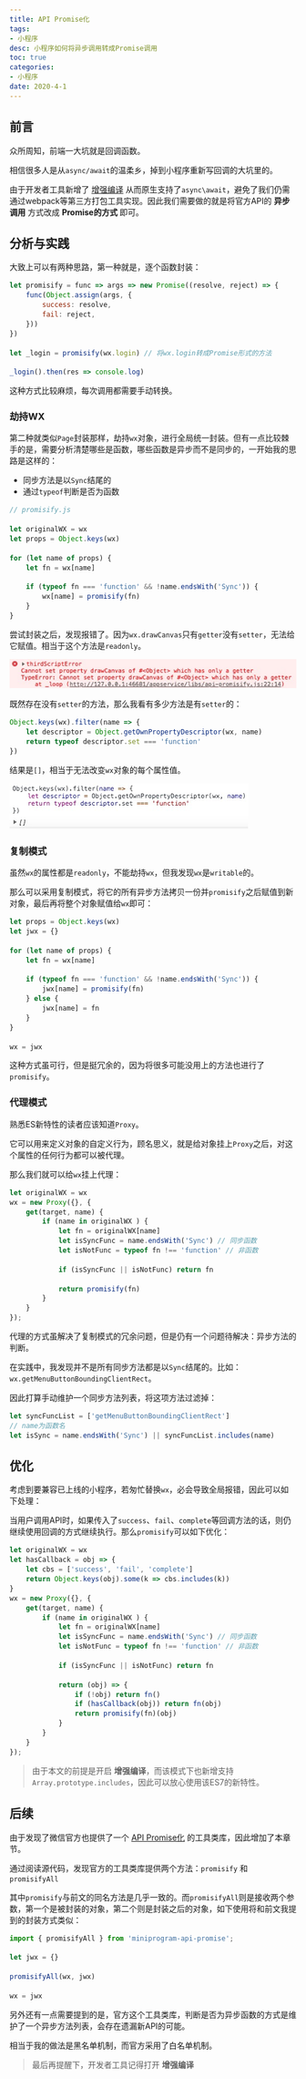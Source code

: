 ```yaml
---
title: API Promise化
tags: 
- 小程序
desc: 小程序如何将异步调用转成Promise调用
toc: true
categories:
- 小程序
date: 2020-4-1
---
```


## 前言

众所周知，前端一大坑就是回调函数。

相信很多人是从`async/await`的温柔乡，掉到小程序重新写回调的大坑里的。

<!-- more -->

由于开发者工具新增了 [增强编译](https://developers.weixin.qq.com/miniprogram/dev/devtools/codecompile.html) 从而原生支持了`async\await`，避免了我们仍需通过webpack等第三方打包工具实现。因此我们需要做的就是将官方API的 **异步调用** 方式改成 **Promise的方式** 即可。

## 分析与实践

大致上可以有两种思路，第一种就是，逐个函数封装：

```js
let promisify = func => args => new Promise((resolve, reject) => {
    func(Object.assign(args, {
        success: resolve,
        fail: reject,
    }))
})

let _login = promisify(wx.login) // 将wx.login转成Promise形式的方法

_login().then(res => console.log)
```

这种方式比较麻烦，每次调用都需要手动转换。

### 劫持WX

第二种就类似`Page`封装那样，劫持`wx`对象，进行全局统一封装。但有一点比较棘手的是，需要分析清楚哪些是函数，哪些函数是异步而不是同步的，一开始我的思路是这样的：

- 同步方法是以`Sync`结尾的
- 通过`typeof`判断是否为函数

```js
// promisify.js

let originalWX = wx
let props = Object.keys(wx)

for (let name of props) {
    let fn = wx[name]

    if (typeof fn === 'function' && !name.endsWith('Sync')) {
        wx[name] = promisify(fn)
    }
}
```

尝试封装之后，发现报错了。因为`wx.drawCanvas`只有`getter`没有`setter`，无法给它赋值。相当于这个方法是`readonly`。

![](/images/promisify-error1.jpg)

既然存在没有`setter`的方法，那么我看有多少方法是有`setter`的：

```js
Object.keys(wx).filter(name => {
    let descriptor = Object.getOwnPropertyDescriptor(wx, name)
    return typeof descriptor.set === 'function'
})
```

结果是`[]`，相当于无法改变`wx`对象的每个属性值。

![](/images/promisify-console1.jpg)

### 复制模式

虽然`wx`的属性都是`readonly`，不能劫持`wx`，但我发现`wx`是`writable`的。

那么可以采用复制模式，将它的所有异步方法拷贝一份并`promisify`之后赋值到新对象，最后再将整个对象赋值给`wx`即可：

```js
let props = Object.keys(wx)
let jwx = {}

for (let name of props) {
    let fn = wx[name]

    if (typeof fn === 'function' && !name.endsWith('Sync')) {
        jwx[name] = promisify(fn)
    } else {
        jwx[name] = fn
    }
}

wx = jwx
```

这种方式虽可行，但是挺冗余的，因为将很多可能没用上的方法也进行了`promisify`。

### 代理模式

熟悉ES新特性的读者应该知道`Proxy`。

它可以用来定义对象的自定义行为，顾名思义，就是给对象挂上`Proxy`之后，对这个属性的任何行为都可以被代理。

那么我们就可以给`wx`挂上代理：

```js
let originalWX = wx
wx = new Proxy({}, {
    get(target, name) {
        if (name in originalWX ) {
            let fn = originalWX[name]
            let isSyncFunc = name.endsWith('Sync') // 同步函数 
            let isNotFunc = typeof fn !== 'function' // 非函数

            if (isSyncFunc || isNotFunc) return fn

            return promisify(fn)
        }
    }
});
```

代理的方式虽解决了复制模式的冗余问题，但是仍有一个问题待解决：异步方法的判断。

在实践中，我发现并不是所有同步方法都是以`Sync`结尾的。比如：`wx.getMenuButtonBoundingClientRect`。

因此打算手动维护一个同步方法列表，将这项方法过滤掉：

```js
let syncFuncList = ['getMenuButtonBoundingClientRect']
// name为函数名
let isSync = name.endsWith('Sync') || syncFuncList.includes(name)
```


## 优化

考虑到要兼容已上线的小程序，若匆忙替换`wx`，必会导致全局报错，因此可以如下处理：

当用户调用API时，如果传入了`success`、`fail`、`complete`等回调方法的话，则仍继续使用回调的方式继续执行。那么`promisify`可以如下优化：

```js
let originalWX = wx
let hasCallback = obj => {
    let cbs = ['success', 'fail', 'complete']
    return Object.keys(obj).some(k => cbs.includes(k))
}
wx = new Proxy({}, {
    get(target, name) {
        if (name in originalWX ) {
            let fn = originalWX[name]
            let isSyncFunc = name.endsWith('Sync') // 同步函数 
            let isNotFunc = typeof fn !== 'function' // 非函数

            if (isSyncFunc || isNotFunc) return fn

            return (obj) => {
                if (!obj) return fn()
                if (hasCallback(obj)) return fn(obj)
                return promisify(fn)(obj)
            }
        }
    }
});
```

> 由于本文的前提是开启 **增强编译**，而该模式下也新增支持`Array.prototype.includes`，因此可以放心使用该ES7的新特性。

## 后续

由于发现了微信官方也提供了一个 [API Promise化](https://developers.weixin.qq.com/miniprogram/dev/extended/utils/api-promise.html) 的工具类库，因此增加了本章节。

通过阅读源代码，发现官方的工具类库提供两个方法：`promisify` 和 `promisifyAll`

其中`promisify`与前文的同名方法是几乎一致的。而`promisifyAll`则是接收两个参数，第一个是被封装的对象，第二个则是封装之后的对象，如下使用将和前文我提到的封装方式类似：

```js
import { promisifyAll } from 'miniprogram-api-promise';

let jwx = {}

promisifyAll(wx, jwx)

wx = jwx
```

另外还有一点需要提到的是，官方这个工具类库，判断是否为异步函数的方式是维护了一个异步方法列表，会存在遗漏新API的可能。

相当于我的做法是黑名单机制，而官方采用了白名单机制。

> 最后再提醒下，开发者工具记得打开 **增强编译**